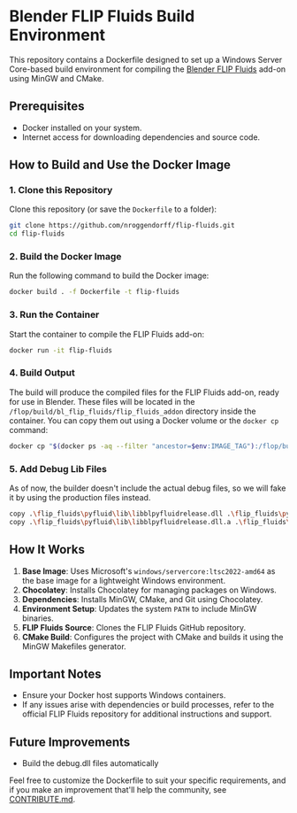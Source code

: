 # Blender FLIP Fluids Build Environment

This repository contains a Dockerfile designed to set up a Windows Server Core-based build environment for compiling the [Blender FLIP Fluids](https://github.com/rlguy/Blender-FLIP-Fluids) add-on using MinGW and CMake.

## Prerequisites

- Docker installed on your system.
- Internet access for downloading dependencies and source code.

## How to Build and Use the Docker Image

### 1. Clone this Repository

Clone this repository (or save the `Dockerfile` to a folder):

```bash
git clone https://github.com/nroggendorff/flip-fluids.git
cd flip-fluids
```

### 2. Build the Docker Image

Run the following command to build the Docker image:

```bash
docker build . -f Dockerfile -t flip-fluids
```

### 3. Run the Container

Start the container to compile the FLIP Fluids add-on:

```bash
docker run -it flip-fluids
```

### 4. Build Output

The build will produce the compiled files for the FLIP Fluids add-on, ready for use in Blender. These files will be located in the `/flop/build/bl_flip_fluids/flip_fluids_addon` directory inside the container. You can copy them out using a Docker volume or the `docker cp` command:

```bash
docker cp "$(docker ps -aq --filter "ancestor=$env:IMAGE_TAG"):/flop/build/bl_flip_fluids/flip_fluids_addon" "./flip_fluids"
```

### 5. Add Debug Lib Files

As of now, the builder doesn't include the actual debug files, so we will fake it by using the production files instead.

```bash
copy .\flip_fluids\pyfluid\lib\libblpyfluidrelease.dll .\flip_fluids\pyfluid\lib\libblpyfluiddebug.dll
copy .\flip_fluids\pyfluid\lib\libblpyfluidrelease.dll.a .\flip_fluids\pyfluid\lib\libblpyfluiddebug.dll.a
```

## How It Works

1. **Base Image**: Uses Microsoft's `windows/servercore:ltsc2022-amd64` as the base image for a lightweight Windows environment.
2. **Chocolatey**: Installs Chocolatey for managing packages on Windows.
3. **Dependencies**: Installs MinGW, CMake, and Git using Chocolatey.
4. **Environment Setup**: Updates the system `PATH` to include MinGW binaries.
5. **FLIP Fluids Source**: Clones the FLIP Fluids GitHub repository.
6. **CMake Build**: Configures the project with CMake and builds it using the MinGW Makefiles generator.

## Important Notes

- Ensure your Docker host supports Windows containers.
- If any issues arise with dependencies or build processes, refer to the official FLIP Fluids repository for additional instructions and support.

## Future Improvements

- Build the debug.dll files automatically

Feel free to customize the Dockerfile to suit your specific requirements, and if you make an improvement that'll help the community, see [CONTRIBUTE.md](./CONTRIBUTING.md).
